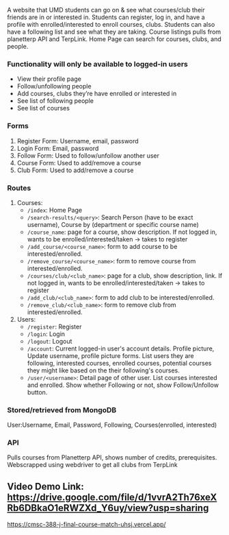 A website that UMD students can go on & see what courses/club their friends are in or interested in. Students can register, log in, and have a profile with enrolled/interested to enroll courses, clubs. Students can also have a following list and see what they are taking. Course listings pulls from planetterp API and TerpLink. Home Page can search for courses, clubs, and people.

### Functionality will only be available to logged-in users
- View their profile page
- Follow/unfollowing people
- Add courses, clubs they’re have enrolled or interested in
- See list of following people
- See list of courses

### Forms
1. Register Form: Username, email, password 
2. Login Form: Email, password 
3. Follow Form: Used to follow/unfollow another user
4. Course Form: Used to add/remove a course
5. Club Form: Used to add/remove a course

### Routes
1. Courses:
    - `/index`: Home Page
    - `/search-results/<query>`: Search Person (have to be exact username), Course by (department or specific course name)
    - `/course_name`: page for a course, show description. If not logged in, wants to be enrolled/interested/taken → takes to register
    - `/add_course/<course_name>`: form to add course to be interested/enrolled.
    - `/remove_course/<course_name>`: form to remove course from interested/enrolled.
    - `/courses/club/<club_name>`: page for a club, show description, link. If not logged in, wants to be enrolled/interested/taken → takes to register
    - `/add_club/<club_name>`: form to add club to be interested/enrolled.
    - `/remove_club/<club_name>`: form to remove club from interested/enrolled.
2. Users: 
    - `/register`: Register
    - `/login`: Login
    - `/logout`: Logout
    - `/account`: Current logged-in user's account details. Profile picture, Update username, profile picture forms. List users they are following, interested courses, enrolled courses, potential courses they might like based on the their following's courses. 
    - `/user/<username>`: Detail page of other user. List courses interested and enrolled. Show whether Following or not, show Follow/Unfollow button.

### Stored/retrieved from MongoDB
User:Username, Email, Password, Following, Courses(enrolled, interested)

### API
Pulls courses from Planetterp API, shows number of credits, prerequisites. Webscrapped using webdriver to get all clubs from TerpLink

## Video Demo Link: https://drive.google.com/file/d/1vvrA2Th76xeXRb6DBkaO1eRWZXd_Y6uy/view?usp=sharing

https://cmsc-388-j-final-course-match-uhsj.vercel.app/



